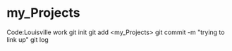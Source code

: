 # my_Projects
Code:Louisville work
git init
git add <my_Projects>
git commit -m "trying to link up"
git log

